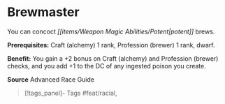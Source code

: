 ﻿---
cssclass: [feats]

---
# Brewmaster

You can concoct _[[items/Weapon Magic Abilities/Potent|potent]]_ brews.

**Prerequisites:** Craft (alchemy) 1 rank, Profession (brewer) 1 rank, dwarf.

**Benefit:** You gain a +2 bonus on Craft (alchemy) and Profession (brewer) checks, and you add +1 to the DC of any ingested poison you create.

**Source** Advanced Race Guide
>[!tags_panel]- Tags
> #feat/racial, 